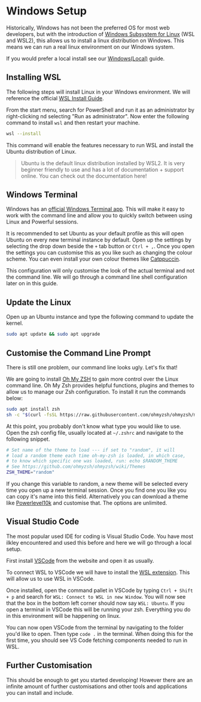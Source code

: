 # Windows Setup

Historically, Windows has not been the preferred OS for most web developers, but with the introduction of [Windows Subsystem for Linux](https://learn.microsoft.com/en-us/windows/wsl/about) (WSL and WSL2), this allows us to install a linux distribution on Windows. This means we can run a real linux environment on our Windows system.

If you would prefer a local install see our [Windows(Local)](./windows-local.md) guide.

## Installing WSL

The following steps will install Linux in your Windows environment. We will reference the official [WSL Install Guide](https://learn.microsoft.com/en-us/windows/wsl/install).

From the start menu, search for PowerShell and run it as an administrator by right-clicking nd selecting "Run as administrator". Now enter the following command to install `wsl` and then restart your machine.

```sh
wsl --install
```

This command will enable the features necessary to run WSL and install the Ubuntu distribution of Linux.

> Ubuntu is the default linux distribution installed by WSL2. It is very beginner friendly to use and has a lot of documentation + support online. You can check out the documentation here!

## Windows Terminal

Windows has an [official Windows Terminal app](https://apps.microsoft.com/detail/9n0dx20hk701?rtc=1&hl=en-au&gl=AU). This will make it easy to work with the command line and allow you to quickly switch between using Linux and Powerful sessions.

It is recommended to set Ubuntu as your default profile as this will open Ubuntu on every new terminal instance by default. Open up the settings by selecting the drop down beside the `+` tab button or `Ctrl + ,`. Once you open the settings you can customise this as you like such as changing the colour scheme. You can even install your own colour themes like [Catppuccin](https://github.com/catppuccin/windows-terminal).

This configuration will only customise the look of the actual terminal and not the command line. We will go through a command line shell configuration later on in this guide.

## Update the Linux

Open up an Ubuntu instance and type the following command to update the kernel.

```sh
sudo apt update && sudo apt upgrade
```

## Customise the Command Line Prompt

There is still one problem, our command line looks ugly. Let's fix that!

We are going to install [Oh My ZSH](https://ohmyz.sh/) to gain more control over the Linux command line. Oh My Zsh provides helpful functions, plugins and themes to allow us to manage our Zsh configuration. To install it run the commands below:

```sh
sudo apt install zsh
sh -c "$(curl -fsSL https://raw.githubusercontent.com/ohmyzsh/ohmyzsh/master/tools/install.sh)"
```

At this point, you probably don't know what type you would like to use. Open the zsh config file, usually located at `~/.zshrc` and navigate to the following snippet.

```bash
# Set name of the theme to load --- if set to "random", it will
# load a random theme each time oh-my-zsh is loaded, in which case,
# to know which specific one was loaded, run: echo $RANDOM_THEME
# See https://github.com/ohmyzsh/ohmyzsh/wiki/Themes
ZSH_THEME="random"
```

If you change this variable to random, a new theme will be selected every time you open up a new terminal session. Once you find one you like you can copy it's name into this field. Alternatively you can download a theme like [Powerlevel10k](https://github.com/romkatv/powerlevel10k) and customise that. The options are unlimited.

## Visual Studio Code

The most popular used IDE for coding is Visual Studio Code. You have most ilkley encountered and used this before and here we will go through a local setup.

First install [VSCode](https://code.visualstudio.com/) from the website and open it as usually.

To connect WSL to VSCode we will have to install the [WSL extension](https://marketplace.visualstudio.com/items?itemName=ms-vscode-remote.remote-wsl). This will allow us to use WSL in VSCode.

Once installed, open the command pallet in VSCode by typing `Ctrl + Shift + p` and search for `WSL: Connect to WSL in new Window`. You will now see that the box in the bottom left corner should now say `WSL: Ubuntu`. If you open a terminal in VSCode this will be running your zsh. Everything you do in this environment will be happening on linux.

You can now open VSCode from the terminal by navigating to the folder you'd like to open. Then type `code .` in the terminal. When doing this for the first time, you should see VS Code fetching components needed to run in WSL.

## Further Customisation

This should be enough to get you started developing! However there are an infinite amount of further customisations and other tools and applications you can install and include.
